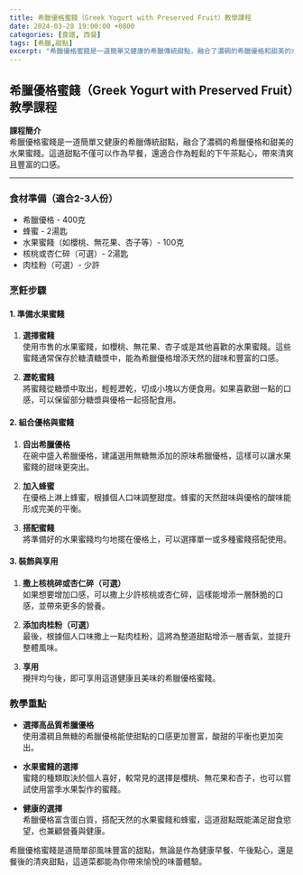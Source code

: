 ```yaml
---
title: 希臘優格蜜餞（Greek Yogurt with Preserved Fruit）教學課程
date: 2024-03-28 19:00:00 +0800
categories: [食譜, 西餐]
tags: [希臘,甜點] 
excerpt: "希臘優格蜜餞是一道簡單又健康的希臘傳統甜點，融合了濃稠的希臘優格和甜美的水果蜜餞。這道甜點不僅可以作為早餐，還適合作為輕鬆的下午茶點心，帶來清爽且豐富的口感"
---
```


## 希臘優格蜜餞（Greek Yogurt with Preserved Fruit）教學課程

**課程簡介**  
希臘優格蜜餞是一道簡單又健康的希臘傳統甜點，融合了濃稠的希臘優格和甜美的水果蜜餞。這道甜點不僅可以作為早餐，還適合作為輕鬆的下午茶點心，帶來清爽且豐富的口感。

---

### 食材準備（適合2-3人份）

- 希臘優格 - 400克  
- 蜂蜜 - 2湯匙  
- 水果蜜餞（如櫻桃、無花果、杏子等）- 100克  
- 核桃或杏仁碎（可選）- 2湯匙  
- 肉桂粉（可選）- 少許  

### 烹飪步驟

#### 1. **準備水果蜜餞**

1. **選擇蜜餞**  
   使用市售的水果蜜餞，如櫻桃、無花果、杏子或是其他喜歡的水果蜜餞。這些蜜餞通常保存於糖漬糖漿中，能為希臘優格增添天然的甜味和豐富的口感。

2. **瀝乾蜜餞**  
   將蜜餞從糖漿中取出，輕輕瀝乾，切成小塊以方便食用。如果喜歡甜一點的口感，可以保留部分糖漿與優格一起搭配食用。

#### 2. **組合優格與蜜餞**

1. **舀出希臘優格**  
   在碗中盛入希臘優格，建議選用無糖無添加的原味希臘優格，這樣可以讓水果蜜餞的甜味更突出。

2. **加入蜂蜜**  
   在優格上淋上蜂蜜，根據個人口味調整甜度。蜂蜜的天然甜味與優格的酸味能形成完美的平衡。

3. **搭配蜜餞**  
   將準備好的水果蜜餞均勻地擺在優格上，可以選擇單一或多種蜜餞搭配使用。

#### 3. **裝飾與享用**

1. **撒上核桃碎或杏仁碎（可選）**  
   如果想要增加口感，可以撒上少許核桃或杏仁碎，這樣能增添一層酥脆的口感，並帶來更多的營養。

2. **添加肉桂粉（可選）**  
   最後，根據個人口味撒上一點肉桂粉，這將為整道甜點增添一層香氣，並提升整體風味。

3. **享用**  
   攪拌均勻後，即可享用這道健康且美味的希臘優格蜜餞。

### 教學重點

- **選擇高品質希臘優格**  
  使用濃稠且無糖的希臘優格能使甜點的口感更加豐富，酸甜的平衡也更加突出。

- **水果蜜餞的選擇**  
  蜜餞的種類取決於個人喜好，較常見的選擇是櫻桃、無花果和杏子，也可以嘗試使用當季水果製作的蜜餞。

- **健康的選擇**  
  希臘優格富含蛋白質，搭配天然的水果蜜餞和蜂蜜，這道甜點既能滿足甜食慾望，也兼顧營養與健康。

希臘優格蜜餞是道簡單卻風味豐富的甜點，無論是作為健康早餐、午後點心，還是餐後的清爽甜點，這道菜都能為你帶來愉悅的味蕾體驗。
